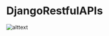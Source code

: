 # DjangoRestfulAPIs
![alttext](https://camo.githubusercontent.com/f434d907ca0a59dc5c6a1446181ffec8d3701d4d/68747470733a2f2f7777772e646a616e676f2d726573742d6672616d65776f726b2e6f72672f696d672f717569636b73746172742e706e67)
